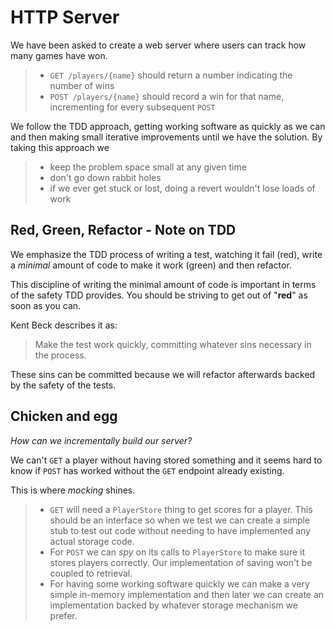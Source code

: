 # HTTP Server

We have been asked to create a web server where users can track how many games have won.

>- `GET /players/{name}` should return a number indicating the number of wins
>- `POST /players/{name}` should record a win for that name, incrementing for every subsequent `POST`

We follow the TDD approach, getting working software as quickly as we can and then making small iterative improvements until we have the solution. By taking this approach we

>- keep the problem space small at any given time
>- don't go down rabbit holes
>- if we ever get stuck or lost, doing a revert wouldn't lose loads of work

## Red, Green, Refactor - Note on TDD

We emphasize the TDD process of writing a test, watching it fail (red), write a *minimal* amount of code to make it work (green) and then refactor.

This discipline of writing the minimal amount of code is important in terms of the safety TDD provides. You should be striving to get out of "**red**" as soon as you can.

Kent Beck describes it as:

> Make the test work quickly, committing whatever sins necessary in the process.

These sins can be committed because we will refactor afterwards backed by the safety of the tests.

## Chicken and egg

*How can we incrementally build our server?*

We can't `GET` a player without having stored something and it seems hard to know if `POST` has worked without the `GET` endpoint already existing.

This is where *mocking* shines.

>- `GET` will need a `PlayerStore` thing to get scores for a player. This should be an interface so when we test we can create a simple stub to test out code without needing to have implemented any actual storage code.
>- For `POST` we can *spy* on its calls to `PlayerStore` to make sure it stores players correctly. Our implementation of saving won't be coupled to retrieval.
>- For having some working software quickly we can make a very simple in-memory implementation and then later we can create an implementation backed by whatever storage mechanism we prefer.
